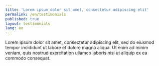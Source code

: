 ```yaml
---
title: 'Lorem ipsum dolor sit amet, consectetur adipiscing elit'
permalink: /en/testimonials
published: true
layout: testimonials
lang: en
---
```


Lorem ipsum dolor sit amet, consectetur adipiscing elit, sed do eiusmod tempor incididunt ut labore et dolore magna aliqua. Ut enim ad minim veniam, quis nostrud exercitation ullamco laboris nisi ut aliquip ex ea commodo consequat.
